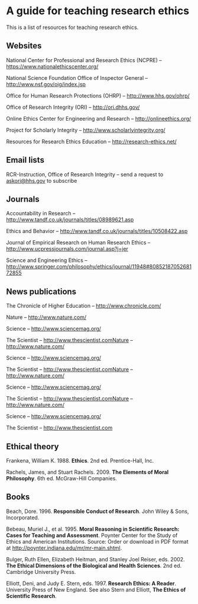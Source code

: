 # A guide for teaching research ethics

This is a list of resources for teaching research ethics.

## Websites
National Center for Professional and Research Ethics (NCPRE) – https://www.nationalethicscenter.org/

National Science Foundation Office of Inspector General – http://www.nsf.gov/oig/index.jsp

Office for Human Research Protections (OHRP) – http://www.hhs.gov/ohrp/

Office of Research Integrity (ORI) – http://ori.dhhs.gov/

Online Ethics Center for Engineering and Research – http://onlineethics.org/

Project for Scholarly Integrity – http://www.scholarlyintegrity.org/

Resources for Research Ethics Education – http://research-ethics.net/

## Email lists

RCR-Instruction, Office of Research Integrity – send a request to askori@hhs.gov to subscribe

## Journals 

Accountability in Research – http://www.tandf.co.uk/journals/titles/08989621.asp 

Ethics and Behavior – http://www.tandf.co.uk/journals/titles/10508422.asp

Journal of Empirical Research on Human Research Ethics – http://www.ucpressjournals.com/journal.asp?j=jer

Science and Engineering Ethics – http://www.springer.com/philosophy/ethics/journal/11948#8085218705268172855

## News publications

The Chronicle of Higher Education – http://www.chronicle.com/

Nature – http://www.nature.com/

Science – http://www.sciencemag.org/

The Scientist – http://www.thescientist.comNature – http://www.nature.com/

Science – http://www.sciencemag.org/

The Scientist – http://www.thescientist.comNature – http://www.nature.com/

Science – http://www.sciencemag.org/

The Scientist – http://www.thescientist.comNature – http://www.nature.com/

Science – http://www.sciencemag.org/

The Scientist – http://www.thescientist.com

## Ethical theory

Frankena, William K. 1988. __Ethics__. 2nd ed. Prentice-Hall, Inc.

Rachels, James, and Stuart Rachels. 2009. __The Elements of Moral Philosophy__. 6th ed. McGraw-Hill Companies.

## Books

Beach, Dore. 1996. __Responsible Conduct of Research__. John Wiley & Sons, Incorporated.

Bebeau, Muriel J., et al. 1995. __Moral Reasoning in Scientific Research: Cases for Teaching and Assessment__. Poynter Center for the Study of Ethics and American Institutions. Source: Order or download in PDF format at http://poynter.indiana.edu/mr/mr-main.shtml.

Bulger, Ruth Ellen, Elizabeth Heitman, and Stanley Joel Reiser, eds. 2002. __The Ethical Dimensions of the Biological and Health Sciences__. 2nd ed. Cambridge University Press.

Elliott, Deni, and Judy E. Stern, eds. 1997. __Research Ethics: A Reader__. University Press of New England. See also Stern and Elliott, __The Ethics of Scientific Research__.

